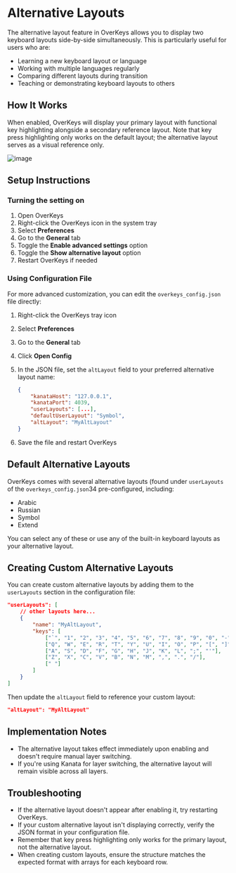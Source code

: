 # Alternative Layouts

The alternative layout feature in OverKeys allows you to display two keyboard layouts side-by-side simultaneously. This is particularly useful for users who are:

- Learning a new keyboard layout or language
- Working with multiple languages regularly
- Comparing different layouts during transition
- Teaching or demonstrating keyboard layouts to others

## How It Works

When enabled, OverKeys will display your primary layout with functional key highlighting alongside a secondary reference layout. Note that key press highlighting only works on the default layout; the alternative layout serves as a visual reference only.

![image](https://github.com/user-attachments/assets/5d324b70-f916-4356-8b71-f56b126e85a6)

## Setup Instructions

### Turning the setting on

1. Open OverKeys
2. Right-click the OverKeys icon in the system tray
3. Select **Preferences**
4. Go to the **General** tab
5. Toggle the **Enable advanced settings** option
6. Toggle the **Show alternative layout** option
7. Restart OverKeys if needed

### Using Configuration File

For more advanced customization, you can edit the `overkeys_config.json` file directly:

1. Right-click the OverKeys tray icon
2. Select **Preferences**
3. Go to the **General** tab
4. Click **Open Config**
5. In the JSON file, set the `altLayout` field to your preferred alternative layout name:

    ```json
    {
        "kanataHost": "127.0.0.1",
        "kanataPort": 4039,
        "userLayouts": [...],
        "defaultUserLayout": "Symbol",
        "altLayout": "MyAltLayout"
    }
    ```

6. Save the file and restart OverKeys

## Default Alternative Layouts

OverKeys comes with several alternative layouts (found under `userLayouts` of the `overkeys_config.json`34 pre-configured, including:

- Arabic
- Russian
- Symbol
- Extend

You can select any of these or use any of the built-in keyboard layouts as your alternative layout.

## Creating Custom Alternative Layouts

You can create custom alternative layouts by adding them to the `userLayouts` section in the configuration file:

```json
"userLayouts": [
    // other layouts here...
    {
        "name": "MyAltLayout",
        "keys": [
            ["`", "1", "2", "3", "4", "5", "6", "7", "8", "9", "0", "-", "=", "BSPC"],
            ["Q", "W", "E", "R", "T", "Y", "U", "I", "O", "P", "[", "]"],
            ["A", "S", "D", "F", "G", "H", "J", "K", "L", ";", "'"],
            ["Z", "X", "C", "V", "B", "N", "M", ",", ".", "/"],
            [" "]
        ]
    }
]
```

Then update the `altLayout` field to reference your custom layout:

```json
"altLayout": "MyAltLayout"
```

## Implementation Notes

- The alternative layout takes effect immediately upon enabling and doesn't require manual layer switching.
- If you're using Kanata for layer switching, the alternative layout will remain visible across all layers.

## Troubleshooting

- If the alternative layout doesn't appear after enabling it, try restarting OverKeys.
- If your custom alternative layout isn't displaying correctly, verify the JSON format in your configuration file.
- Remember that key press highlighting only works for the primary layout, not the alternative layout.
- When creating custom layouts, ensure the structure matches the expected format with arrays for each keyboard row.
